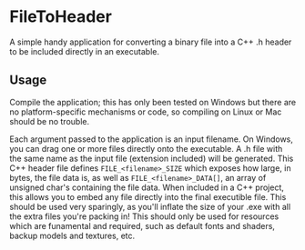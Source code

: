 # FileToHeader
A simple handy application for converting a binary file into a C++ .h header to be included directly in an executable.

## Usage
Compile the application; this has only been tested on Windows but there are no platform-specific mechanisms or code, so compiling on Linux or Mac should be no trouble.

Each argument passed to the application is an input filename.  On Windows, you can drag one or more files directly onto the executable.  A .h file with the same name as the input file (extension included) will be generated.  This C++ header file defines `FILE_<filename>_SIZE` which exposes how large, in bytes, the file data is, as well as `FILE_<filename>_DATA[]`, an array of unsigned char's containing the file data.  When included in a C++ project, this allows you to embed any file directly into the final executible file.  This should be used very sparingly, as you'll inflate the size of your .exe with all the extra files you're packing in!  This should only be used for resources which are funamental and required, such as default fonts and shaders, backup models and textures, etc.
